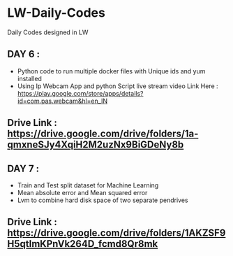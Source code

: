 # LW-Daily-Codes
Daily Codes designed in LW

## DAY 6 : 

* Python code to run multiple docker files with Unique ids and yum installed 
* Using Ip Webcam App and python Script live stream video 
  Link Here : https://play.google.com/store/apps/details?id=com.pas.webcam&hl=en_IN
## Drive Link : https://drive.google.com/drive/folders/1a-qmxneSJy4XqiH2M2uzNx9BiGDeNy8b

## DAY 7 :

* Train and Test split dataset for Machine Learning 
* Mean absolute error and Mean squared error 
* Lvm to combine hard disk space of two separate pendrives 
##  Drive Link : https://drive.google.com/drive/folders/1AKZSF9H5qtImKPnVk264D_fcmd8Qr8mk
